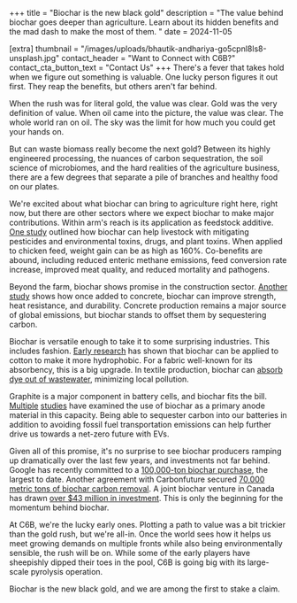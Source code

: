 +++
title = "Biochar is the new black gold"
description = "The value behind biochar goes deeper than agriculture. Learn about its hidden benefits and the mad dash to make the most of them. "
date = 2024-11-05

[extra]
thumbnail = "/images/uploads/bhautik-andhariya-go5cpnl8ls8-unsplash.jpg"
contact_header = "Want to Connect with C6B?"
contact_cta_button_text = "Contact Us"
+++
There's a fever that takes hold when we figure out something is valuable. One lucky person figures it out first. They reap the benefits, but others aren't far behind. 

When the rush was for literal gold, the value was clear. Gold was the very definition of value. When oil came into the picture, the value was clear. The whole world ran on oil. The sky was the limit for how much you could get your hands on. 

But can waste biomass really become the next gold? Between its highly engineered processing, the nuances of carbon sequestration, the soil science of microbiomes, and the hard realities of the agriculture business, there are a few degrees that separate a pile of branches and healthy food on our plates. 

We're excited about what biochar can bring to agriculture right here, right now, but there are other sectors where we expect biochar to make major contributions. Within arm's reach is its application as feedstock additive. [One study](https://pmc.ncbi.nlm.nih.gov/articles/PMC6679646/) outlined how biochar can help livestock with mitigating pesticides and environmental toxins, drugs, and plant toxins. When applied to chicken feed, weight gain can be as high as 160%. Co-benefits are abound, including reduced enteric methane emissions, feed conversion rate increase, improved meat quality, and reduced mortality and pathogens. 

Beyond the farm, biochar shows promise in the construction sector. [Another study](https://www.sciencedirect.com/science/article/pii/S221450952400010X) shows how once added to concrete, biochar can improve strength, heat resistance, and durability. Concrete production remains a major source of global emissions, but biochar stands to offset them by sequestering carbon. 

Biochar is versatile enough to take it to some surprising industries. This includes fashion. [Early research](https://www.sciencedirect.com/science/article/abs/pii/S0959652619345342) has shown that biochar can be applied to cotton to make it more hydrophobic. For a fabric well-known for its absorbency, this is a big upgrade. In textile production, biochar can [absorb dye out of wastewater](https://www.sciencedirect.com/science/article/abs/pii/B9780323912358000243), minimizing local pollution. 

Graphite is a major component in battery cells, and biochar fits the bill. [Multiple](https://www.sciencedirect.com/science/article/abs/pii/S0165237024000238) [studies](https://www.mdpi.com/2313-0105/10/5/144) have examined the use of biochar as a primary anode material in this capacity. Being able to sequester carbon into our batteries in addition to avoiding fossil fuel transportation emissions can help further drive us towards a net-zero future with EVs. 

Given all of this promise, it's no surprise to see biochar producers ramping up dramatically over the last few years, and investments not far behind. Google has recently committed to a [100,000-ton biochar purchase](https://blog.google/feed/were-announcing-our-first-partnerships-to-scale-biochar-for-co2-removal/), the largest to date. Another agreement with Carbonfuture secured [70,000 metric tons of biochar carbon removal](https://www.carbonfuture.earth/magazine/carbonfuture-and-swiss-re-enter-into-landmark-multi-year-agreement-for-carbon-removal-with-exomad-green-as-key-supply-partner). A joint biochar venture in Canada has drawn [over $43 million in investment](https://www.cbinsights.com/company/airex-energy/financials). This is only the beginning for the momentum behind biochar. 

At C6B, we're the lucky early ones. Plotting a path to value was a bit trickier than the gold rush, but we're all-in. Once the world sees how it helps us meet growing demands on multiple fronts while also being environmentally sensible, the rush will be on. While some of the early players have sheepishly dipped their toes in the pool, C6B is going big with its large-scale pyrolysis operation.  

Biochar is the new black gold, and we are among the first to stake a claim.
